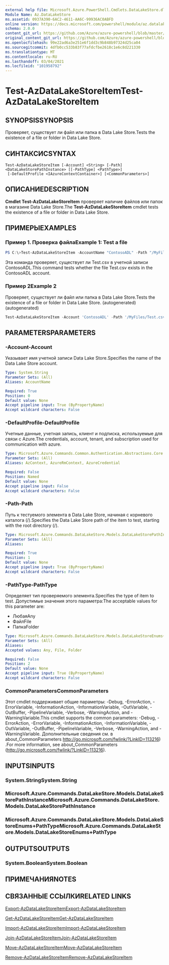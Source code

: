 ```yaml
---
external help file: Microsoft.Azure.PowerShell.Cmdlets.DataLakeStore.dll-Help.xml
Module Name: Az.DataLakeStore
ms.assetid: 0937A390-6AC2-4611-AA6C-99936AC0ABFD
online version: https://docs.microsoft.com/powershell/module/az.datalakestore/test-azdatalakestoreitem
schema: 2.0.0
content_git_url: https://github.com/Azure/azure-powershell/blob/master/src/DataLakeStore/DataLakeStore/help/Test-AzDataLakeStoreItem.md
original_content_git_url: https://github.com/Azure/azure-powershell/blob/master/src/DataLakeStore/DataLakeStore/help/Test-AzDataLakeStoreItem.md
ms.openlocfilehash: 99e22ad6a3e251e6f1dd3c9b848b97324d25ca04
ms.sourcegitcommit: 4dfb0cc533b83f77afdcfbe2618c1e6c8d221330
ms.translationtype: MT
ms.contentlocale: ru-RU
ms.lasthandoff: 03/04/2021
ms.locfileid: "101958792"
---
```

# <span data-ttu-id="7bdf1-101">Test-AzDataLakeStoreItem</span><span class="sxs-lookup"><span data-stu-id="7bdf1-101">Test-AzDataLakeStoreItem</span></span>

## <span data-ttu-id="7bdf1-102">SYNOPSIS</span><span class="sxs-lookup"><span data-stu-id="7bdf1-102">SYNOPSIS</span></span>
<span data-ttu-id="7bdf1-103">Проверяет, существует ли файл или папка в Data Lake Store.</span><span class="sxs-lookup"><span data-stu-id="7bdf1-103">Tests the existence of a file or folder in Data Lake Store.</span></span>

## <span data-ttu-id="7bdf1-104">СИНТАКСИС</span><span class="sxs-lookup"><span data-stu-id="7bdf1-104">SYNTAX</span></span>

```
Test-AzDataLakeStoreItem [-Account] <String> [-Path] <DataLakeStorePathInstance> [[-PathType] <PathType>]
 [-DefaultProfile <IAzureContextContainer>] [<CommonParameters>]
```

## <span data-ttu-id="7bdf1-105">ОПИСАНИЕ</span><span class="sxs-lookup"><span data-stu-id="7bdf1-105">DESCRIPTION</span></span>
<span data-ttu-id="7bdf1-106">**Cmdlet Test-AzDataLakeStoreItem** проверяет наличие файлов или папок в магазине Data Lake Store.</span><span class="sxs-lookup"><span data-stu-id="7bdf1-106">The **Test-AzDataLakeStoreItem** cmdlet tests the existence of a file or folder in Data Lake Store.</span></span>

## <span data-ttu-id="7bdf1-107">ПРИМЕРЫ</span><span class="sxs-lookup"><span data-stu-id="7bdf1-107">EXAMPLES</span></span>

### <span data-ttu-id="7bdf1-108">Пример 1. Проверка файла</span><span class="sxs-lookup"><span data-stu-id="7bdf1-108">Example 1: Test a file</span></span>
```powershell
PS C:\>Test-AzDataLakeStoreItem -AccountName "ContosoADL" -Path "/MyFiles/Test.csv"
```

<span data-ttu-id="7bdf1-109">Эта команда проверяет, существует ли Test.csv в учетной записи ContosoADL.</span><span class="sxs-lookup"><span data-stu-id="7bdf1-109">This command tests whether the file Test.csv exists in the ContosoADL account.</span></span>

### <span data-ttu-id="7bdf1-110">Пример 2</span><span class="sxs-lookup"><span data-stu-id="7bdf1-110">Example 2</span></span>

<span data-ttu-id="7bdf1-111">Проверяет, существует ли файл или папка в Data Lake Store.</span><span class="sxs-lookup"><span data-stu-id="7bdf1-111">Tests the existence of a file or folder in Data Lake Store.</span></span> <span data-ttu-id="7bdf1-112">(autogenerated)</span><span class="sxs-lookup"><span data-stu-id="7bdf1-112">(autogenerated)</span></span>

<!-- Aladdin Generated Example -->
```powershell
Test-AzDataLakeStoreItem -Account 'ContosoADL' -Path '/MyFiles/Test.csv' -PathType Any
```

## <span data-ttu-id="7bdf1-113">PARAMETERS</span><span class="sxs-lookup"><span data-stu-id="7bdf1-113">PARAMETERS</span></span>

### <span data-ttu-id="7bdf1-114">-Account</span><span class="sxs-lookup"><span data-stu-id="7bdf1-114">-Account</span></span>
<span data-ttu-id="7bdf1-115">Указывает имя учетной записи Data Lake Store.</span><span class="sxs-lookup"><span data-stu-id="7bdf1-115">Specifies the name of the Data Lake Store account.</span></span>

```yaml
Type: System.String
Parameter Sets: (All)
Aliases: AccountName

Required: True
Position: 0
Default value: None
Accept pipeline input: True (ByPropertyName)
Accept wildcard characters: False
```

### <span data-ttu-id="7bdf1-116">-DefaultProfile</span><span class="sxs-lookup"><span data-stu-id="7bdf1-116">-DefaultProfile</span></span>
<span data-ttu-id="7bdf1-117">Учетные данные, учетная запись, клиент и подписка, используемые для связи с Azure.</span><span class="sxs-lookup"><span data-stu-id="7bdf1-117">The credentials, account, tenant, and subscription used for communication with azure.</span></span>

```yaml
Type: Microsoft.Azure.Commands.Common.Authentication.Abstractions.Core.IAzureContextContainer
Parameter Sets: (All)
Aliases: AzContext, AzureRmContext, AzureCredential

Required: False
Position: Named
Default value: None
Accept pipeline input: False
Accept wildcard characters: False
```

### <span data-ttu-id="7bdf1-118">-Path</span><span class="sxs-lookup"><span data-stu-id="7bdf1-118">-Path</span></span>
<span data-ttu-id="7bdf1-119">Путь к тестуемого элемента в Data Lake Store, начиная с корневого каталога (/).</span><span class="sxs-lookup"><span data-stu-id="7bdf1-119">Specifies the Data Lake Store path of the item to test, starting with the root directory (/).</span></span>

```yaml
Type: Microsoft.Azure.Commands.DataLakeStore.Models.DataLakeStorePathInstance
Parameter Sets: (All)
Aliases:

Required: True
Position: 1
Default value: None
Accept pipeline input: True (ByPropertyName)
Accept wildcard characters: False
```

### <span data-ttu-id="7bdf1-120">-PathType</span><span class="sxs-lookup"><span data-stu-id="7bdf1-120">-PathType</span></span>
<span data-ttu-id="7bdf1-121">Определяет тип проверяемого элемента.</span><span class="sxs-lookup"><span data-stu-id="7bdf1-121">Specifies the type of item to test.</span></span>
<span data-ttu-id="7bdf1-122">Допустимые значения этого параметра:</span><span class="sxs-lookup"><span data-stu-id="7bdf1-122">The acceptable values for this parameter are:</span></span>
- <span data-ttu-id="7bdf1-123">Любая</span><span class="sxs-lookup"><span data-stu-id="7bdf1-123">Any</span></span> 
- <span data-ttu-id="7bdf1-124">Файл</span><span class="sxs-lookup"><span data-stu-id="7bdf1-124">File</span></span> 
- <span data-ttu-id="7bdf1-125">Папка</span><span class="sxs-lookup"><span data-stu-id="7bdf1-125">Folder</span></span>

```yaml
Type: Microsoft.Azure.Commands.DataLakeStore.Models.DataLakeStoreEnums+PathType
Parameter Sets: (All)
Aliases:
Accepted values: Any, File, Folder

Required: False
Position: 2
Default value: None
Accept pipeline input: True (ByPropertyName)
Accept wildcard characters: False
```

### <span data-ttu-id="7bdf1-126">CommonParameters</span><span class="sxs-lookup"><span data-stu-id="7bdf1-126">CommonParameters</span></span>
<span data-ttu-id="7bdf1-127">Этот cmdlet поддерживает общие параметры: -Debug, -ErrorAction, -ErrorVariable, -InformationAction, -InformationVariable, -OutVariable, -OutBuffer, -PipelineVariable, -Verbose, -WarningAction, and -WarningVariable.</span><span class="sxs-lookup"><span data-stu-id="7bdf1-127">This cmdlet supports the common parameters: -Debug, -ErrorAction, -ErrorVariable, -InformationAction, -InformationVariable, -OutVariable, -OutBuffer, -PipelineVariable, -Verbose, -WarningAction, and -WarningVariable.</span></span> <span data-ttu-id="7bdf1-128">Дополнительные сведения см. в about_CommonParameters http://go.microsoft.com/fwlink/?LinkID=113216) .</span><span class="sxs-lookup"><span data-stu-id="7bdf1-128">For more information, see about_CommonParameters (http://go.microsoft.com/fwlink/?LinkID=113216).</span></span>

## <span data-ttu-id="7bdf1-129">INPUTS</span><span class="sxs-lookup"><span data-stu-id="7bdf1-129">INPUTS</span></span>

### <span data-ttu-id="7bdf1-130">System.String</span><span class="sxs-lookup"><span data-stu-id="7bdf1-130">System.String</span></span>

### <span data-ttu-id="7bdf1-131">Microsoft.Azure.Commands.DataLakeStore.Models.DataLakeStorePathInstance</span><span class="sxs-lookup"><span data-stu-id="7bdf1-131">Microsoft.Azure.Commands.DataLakeStore.Models.DataLakeStorePathInstance</span></span>

### <span data-ttu-id="7bdf1-132">Microsoft.Azure.Commands.DataLakeStore.Models.DataLakeStoreEnums+PathType</span><span class="sxs-lookup"><span data-stu-id="7bdf1-132">Microsoft.Azure.Commands.DataLakeStore.Models.DataLakeStoreEnums+PathType</span></span>

## <span data-ttu-id="7bdf1-133">OUTPUTS</span><span class="sxs-lookup"><span data-stu-id="7bdf1-133">OUTPUTS</span></span>

### <span data-ttu-id="7bdf1-134">System.Boolean</span><span class="sxs-lookup"><span data-stu-id="7bdf1-134">System.Boolean</span></span>

## <span data-ttu-id="7bdf1-135">ПРИМЕЧАНИЯ</span><span class="sxs-lookup"><span data-stu-id="7bdf1-135">NOTES</span></span>

## <span data-ttu-id="7bdf1-136">СВЯЗАННЫЕ ССЫЛКИ</span><span class="sxs-lookup"><span data-stu-id="7bdf1-136">RELATED LINKS</span></span>

[<span data-ttu-id="7bdf1-137">Export-AzDataLakeStoreItem</span><span class="sxs-lookup"><span data-stu-id="7bdf1-137">Export-AzDataLakeStoreItem</span></span>](./Export-AzDataLakeStoreItem.md)

[<span data-ttu-id="7bdf1-138">Get-AzDataLakeStoreItem</span><span class="sxs-lookup"><span data-stu-id="7bdf1-138">Get-AzDataLakeStoreItem</span></span>](./Get-AzDataLakeStoreItem.md)

[<span data-ttu-id="7bdf1-139">Import-AzDataLakeStoreItem</span><span class="sxs-lookup"><span data-stu-id="7bdf1-139">Import-AzDataLakeStoreItem</span></span>](./Import-AzDataLakeStoreItem.md)

[<span data-ttu-id="7bdf1-140">Join-AzDataLakeStoreItem</span><span class="sxs-lookup"><span data-stu-id="7bdf1-140">Join-AzDataLakeStoreItem</span></span>](./Join-AzDataLakeStoreItem.md)

[<span data-ttu-id="7bdf1-141">Move-AzDataLakeStoreItem</span><span class="sxs-lookup"><span data-stu-id="7bdf1-141">Move-AzDataLakeStoreItem</span></span>](./Move-AzDataLakeStoreItem.md)

[<span data-ttu-id="7bdf1-142">Remove-AzDataLakeStoreItem</span><span class="sxs-lookup"><span data-stu-id="7bdf1-142">Remove-AzDataLakeStoreItem</span></span>](./Remove-AzDataLakeStoreItem.md)


